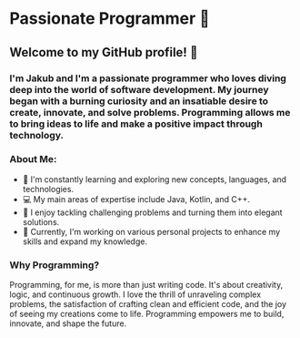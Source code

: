 # Passionate Programmer 🚀
## Welcome to my GitHub profile! 👋

### I'm Jakub and I'm a passionate programmer who loves diving deep into the world of software development. My journey began with a burning curiosity and an insatiable desire to create, innovate, and solve problems. Programming allows me to bring ideas to life and make a positive impact through technology.

### About Me:
- 🌱 I'm constantly learning and exploring new concepts, languages, and technologies.
- 💻 My main areas of expertise include Java, Kotlin, and C++.
- 🚀 I enjoy tackling challenging problems and turning them into elegant solutions.
- 🔭 Currently, I'm working on various personal projects to enhance my skills and expand my knowledge.

### Why Programming?
Programming, for me, is more than just writing code. It's about creativity, logic, and continuous growth. I love the thrill of unraveling complex problems, the satisfaction of crafting clean and efficient code, and the joy of seeing my creations come to life. Programming empowers me to build, innovate, and shape the future.
